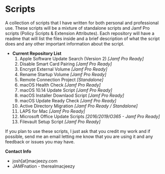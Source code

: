 # Scripts
A collection of scripts that I have written for both personal and professional use. These scripts will be a mixture of standalone
scripts and Jamf Pro scripts (Policy Scripts & Extension Attributes). Each repository will have a readme that will list the files inside
and a brief description of what the script does and any other important information about the script.


- **Current Repository List**
	1. Apple Software Update Search (Version 2) *[Jamf Pro Ready]*
	2. Disable Smart Card Pairing *[Jamf Pro Ready]*
	3. Encrypt External Volume *[Jamf Pro Ready]*
	4. Rename Startup Volume *[Jamf Pro Ready]*
	5. Remote Connection Project *[Standalone]*
	6. macOS Health Check *[Jamf Pro Ready]*
    7. macOS 10.14 Update Script *[Jamf Pro Ready]*
    8. macOS Installer Downlaod Script *[Jamf Pro Ready]*
    9. macOS Update Ready Check *[Jamf Pro Ready]*
    10. Active Directory Migration *[Jamf Pro Ready / Standalone]*
    11. LAPS for Mac *[Jamf Pro Ready]*
    12. Microsoft Office Update Scripts *[2016/2019/O365 - Jamf Pro Ready]*
    13. Filevault Setup Script *[Jamf Pro Ready]*

If you plan to use these scripts, I just ask that you credit my work and if possible, send me an email letting me know that you are using
it and any feedback or issues you may have.

**Contact Info**
- josh[at]macjeezy.com
- JAMFnation - therealmacjeezy
